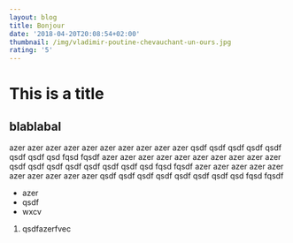 ```yaml
---
layout: blog
title: Bonjour
date: '2018-04-20T20:08:54+02:00'
thumbnail: /img/vladimir-poutine-chevauchant-un-ours.jpg
rating: '5'
---
```

# This is a title

## blablabal

azer azer azer azer azer azer azer azer azer azer
qsdf qsdf qsdf qsdf qsdf qsdf qsdf qsd fqsd fqsdf
azer azer azer azer azer azer azer azer azer azer
qsdf qsdf qsdf qsdf qsdf qsdf qsdf qsd fqsd fqsdf
azer azer azer azer azer azer azer azer azer azer
qsdf qsdf qsdf qsdf qsdf qsdf qsdf qsd fqsd fqsdf

* azer
* qsdf
* wxcv

1. qsdfazerfvec
